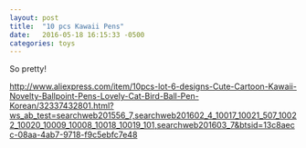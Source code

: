 ```yaml
---
layout: post
title:  "10 pcs Kawaii Pens"
date:   2016-05-18 16:15:33 -0500
categories: toys
---
```


So pretty!

http://www.aliexpress.com/item/10pcs-lot-6-designs-Cute-Cartoon-Kawaii-Novelty-Ballpoint-Pens-Lovely-Cat-Bird-Ball-Pen-Korean/32337432801.html?ws_ab_test=searchweb201556_7,searchweb201602_4_10017_10021_507_10022_10020_10009_10008_10018_10019_101,searchweb201603_7&btsid=13c8aecc-08aa-4ab7-9718-f9c5ebfc7e48

